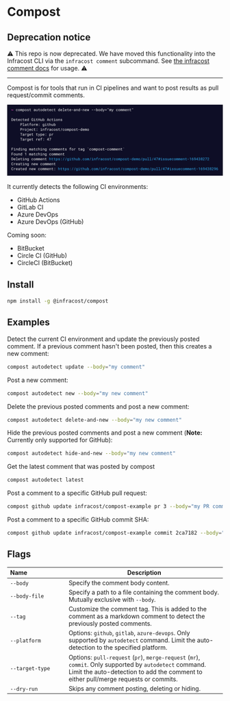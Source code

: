 # Compost

## Deprecation notice

⚠️ This repo is now deprecated. We have moved this functionality into the Infracost CLI via the `infracost comment` subcommand. See [the infracost comment docs](https://www.infracost.io/docs/features/cli_commands/#comment-on-pull-requests) for usage. ⚠️

---

Compost is for tools that run in CI pipelines and want to post results as pull request/commit comments.

<img src=".github/assets/screenshot.png" alt="Compost screenshot" width=800 />

It currently detects the following CI environments:
* GitHub Actions
* GitLab CI
* Azure DevOps
* Azure DevOps (GitHub)

Coming soon:
* BitBucket
* Circle CI (GitHub)
* CircleCI (BitBucket)

## Install

```sh
npm install -g @infracost/compost
```

## Examples

Detect the current CI environment and update the previously posted comment. If a previous comment hasn't been posted, then this creates a new comment:

```sh
compost autodetect update --body="my comment"
```

Post a new comment:

```sh
compost autodetect new --body="my new comment"
```

Delete the previous posted comments and post a new comment:

```sh
compost autodetect delete-and-new --body="my new comment"
```

Hide the previous posted comments and post a new comment (**Note:** Currently only supported for GitHub):

```sh
compost autodetect hide-and-new --body="my new comment"
```

Get the latest comment that was posted by compost

```sh
compost autodetect latest
```

Post a comment to a specific GitHub pull request:

```sh
compost github update infracost/compost-example pr 3 --body="my PR comment"
```

Post a comment to a specific GitHub commit SHA:

```sh
compost github update infracost/compost-example commit 2ca7182 --body="my commit comment"
```

## Flags

| Name&nbsp;&nbsp;&nbsp;&nbsp;&nbsp;&nbsp;&nbsp;&nbsp;&nbsp;&nbsp;&nbsp;&nbsp;&nbsp;&nbsp;&nbsp;&nbsp;&nbsp;&nbsp;&nbsp;&nbsp;&nbsp;&nbsp; | Description |
|-|-|
| `--body` | Specify the comment body content. |
| `--body-file` | Specify a path to a file containing the comment body. Mutually exclusive with `--body`. |
| `--tag` | Customize the comment tag. This is added to the comment as a markdown comment to detect the previously posted comments. |
| `--platform` | Options: `github`, `gitlab`, `azure-devops`. Only supported by `autodetect` command. Limit the auto-detection to the specified platform. |
| `--target-type` | Options: `pull-request` (`pr`), `merge-request` (`mr`), `commit`. Only supported by `autodetect` command. Limit the auto-detection to add the comment to either pull/merge requests or commits. |
| `--dry-run` | Skips any comment posting, deleting or hiding. |
